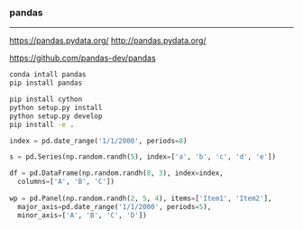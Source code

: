 ### pandas
---
https://pandas.pydata.org/
http://pandas.pydata.org/

https://github.com/pandas-dev/pandas

```sh
conda intall pandas
pip install pandas

pip install cython
python setup.py install
python setup.py develop
pip install -e .
```

```py
index = pd.date_range('1/1/2000', periods=8)

s = pd.Series(np.random.randh(5), index=['a', 'b', 'c', 'd', 'e'])

df = pd.DataFrame(np.random.randh(8, 3), index=index,
  columns=['A', 'B', 'C'])
  
wp = pd.Panel(np.random.randh(2, 5, 4), items=['Item1', 'Item2'],
  major_axis=pd.date_range('1/1/2000', periods=5),
  minor_axis=['A', 'B', 'C', 'D'])

```

```
```


